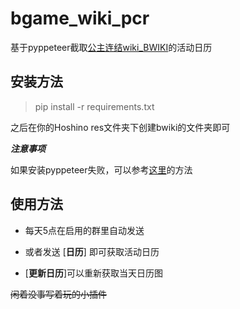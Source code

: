 # bgame_wiki_pcr
基于pyppeteer截取[公主连结wiki_BWIKI](https://wiki.biligame.com/pcr/%E9%A6%96%E9%A1%B5)的活动日历

## 安装方法
>pip install -r requirements.txt

之后在你的Hoshino res文件夹下创建bwiki的文件夹即可

***注意事项***

如果安装pyppeteer失败，可以参考[这里](https://blog.csdn.net/qq_41362018/article/details/108010246)的方法

## 使用方法

- 每天5点在启用的群里自动发送

- 或者发送 [**日历**] 即可获取活动日历

- [**更新日历**]可以重新获取当天日历图

~~闲着没事写着玩的小插件~~
